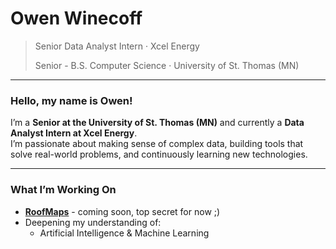 # Owen Winecoff

> Senior Data Analyst Intern · Xcel Energy
> 
> Senior - B.S. Computer Science · University of St. Thomas (MN)

---

### Hello, my name is Owen!

I’m a **Senior at the University of St. Thomas (MN)** and currently a **Data Analyst Intern at Xcel Energy**.  
I’m passionate about making sense of complex data, building tools that solve real-world problems, and continuously learning new technologies.

---

### What I’m Working On

- **[RoofMaps](#)** - coming soon, top secret for now ;)
- Deepening my understanding of:
    - Artificial Intelligence & Machine Learning
